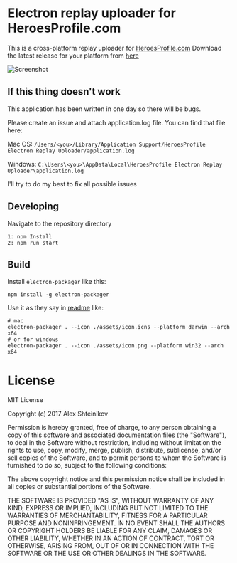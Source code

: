 # Electron replay uploader for HeroesProfile.com

This is a cross-platform replay uploader for [HeroesProfile.com](https://HeroesProfile.com/)
Download the latest release for your platform from [here](https://github.com/Heroes-Profile/heroesprofile-electron-uploader/releases)

![Screenshot](https://github.com/idooo/hotsapi-electron-uploader/blob/master/assets/screenshot.png?raw=true)

## If this thing doesn't work

This application has been written in one day so there will be bugs.

Please create an issue and attach application.log file.
You can find that file here:

Mac OS: `/Users/<you>/Library/Application Support/HeroesProfile Electron Replay Uploader/application.log`

Windows: `C:\Users\<you>\AppData\Local\HeroesProfile Electron Replay Uploader\application.log`

I'll try to do my best to fix all possible issues

## Developing

Navigate to the repository directory

```
1: npm Install
2: npm run start
```

## Build

Install `electron-packager` like this:

```
npm install -g electron-packager
```

Use it as they say in [readme](https://github.com/electron-userland/electron-packager) like:

```
# mac
electron-packager . --icon ./assets/icon.icns --platform darwin --arch x64
# or for windows
electron-packager . --icon ./assets/icon.png --platform win32 --arch x64
```

# License

MIT License

Copyright (c) 2017 Alex Shteinikov

Permission is hereby granted, free of charge, to any person obtaining a copy
of this software and associated documentation files (the "Software"), to deal
in the Software without restriction, including without limitation the rights
to use, copy, modify, merge, publish, distribute, sublicense, and/or sell
copies of the Software, and to permit persons to whom the Software is
furnished to do so, subject to the following conditions:

The above copyright notice and this permission notice shall be included in all
copies or substantial portions of the Software.

THE SOFTWARE IS PROVIDED "AS IS", WITHOUT WARRANTY OF ANY KIND, EXPRESS OR
IMPLIED, INCLUDING BUT NOT LIMITED TO THE WARRANTIES OF MERCHANTABILITY,
FITNESS FOR A PARTICULAR PURPOSE AND NONINFRINGEMENT. IN NO EVENT SHALL THE
AUTHORS OR COPYRIGHT HOLDERS BE LIABLE FOR ANY CLAIM, DAMAGES OR OTHER
LIABILITY, WHETHER IN AN ACTION OF CONTRACT, TORT OR OTHERWISE, ARISING FROM,
OUT OF OR IN CONNECTION WITH THE SOFTWARE OR THE USE OR OTHER DEALINGS IN THE
SOFTWARE.

